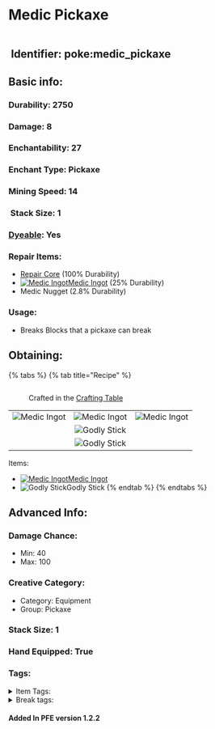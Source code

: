 # Medic Pickaxe

<figure><img src="https://github.com/user-attachments/assets/4d76818f-0c13-4de9-846d-90094d966173" alt=""><figcaption></figcaption></figure>

## <img src="https://minecraft.wiki/images/Name_Tag_JE2_BE2.png?cbdc1" alt="" data-size="line"> Identifier: **poke:medic\_pickaxe** <a href="#identifier" id="identifier"></a>

## Basic info:

### Durability: 2750 <a href="#durability" id="durability"></a>

### Damage: 8 <a href="#damage" id="damage"></a>

### Enchantability: 27 <a href="#enchantability" id="enchantability"></a>

### Enchant Type: Pickaxe <a href="#enchant-type" id="enchant-type"></a>

### Mining Speed: 14 <a href="#mining-speed" id="mining-speed"></a>

### <img src="https://minecraft.wiki/images/Light_Gray_Bundle_JE1_BE1.png?b552e" alt="" data-size="line"> Stack Size: 1

### <img src="https://minecraft.wiki/images/Red_Dye_JE3_BE3.png?fbdd1" alt="" data-size="line">[Dyeable](https://minecraft.wiki/w/Dye#Dyeing_armor): Yes

### Repair Items: <a href="#repair" id="repair"></a>

* [<img src="https://github.com/ItsMePok/PFE/assets/136857747/f15d8501-f297-4a77-b6de-3681297cdb09" alt="" data-size="line">Repair Core](../../items/cores/repair-core.md) (100% Durability)
* [<img src="https://github.com/user-attachments/assets/43621ea1-5a1c-4853-93fd-1206f44ea315" alt="Medic Ingot" data-size="line">Medic Ingot](../../items/ingots/medic-ingot.md) (25% Durability)
* Medic Nugget (2.8% Durability)

### Usage:

* Breaks Blocks that a pickaxe can break

## Obtaining:

{% tabs %}
{% tab title="Recipe" %}
<figure><img src="https://minecraft.wiki/images/thumb/Crafting_Table_JE4_BE3.png/150px-Crafting_Table_JE4_BE3.png?5767f" alt=""><figcaption><p>Crafted in the <a href="https://minecraft.wiki/w/Crafting_Table">Crafting Table</a></p></figcaption></figure>

|                                                                                                 |                                                                                                 |                                                                                                 |
| :---------------------------------------------------------------------------------------------: | :---------------------------------------------------------------------------------------------: | :---------------------------------------------------------------------------------------------: |
| ![Medic Ingot](https://github.com/user-attachments/assets/43621ea1-5a1c-4853-93fd-1206f44ea315) | ![Medic Ingot](https://github.com/user-attachments/assets/43621ea1-5a1c-4853-93fd-1206f44ea315) | ![Medic Ingot](https://github.com/user-attachments/assets/43621ea1-5a1c-4853-93fd-1206f44ea315) |
|                                                                                                 | ![Godly Stick](https://github.com/user-attachments/assets/ee155826-bf49-494d-8d64-b2c330db0604) |                                                                                                 |
|                                                                                                 | ![Godly Stick](https://github.com/user-attachments/assets/ee155826-bf49-494d-8d64-b2c330db0604) |                                                                                                 |

Items:

* [<img src="https://github.com/user-attachments/assets/43621ea1-5a1c-4853-93fd-1206f44ea315" alt="Medic Ingot" data-size="line">Medic Ingot](../../items/ingots/medic-ingot.md)
* <img src="https://github.com/user-attachments/assets/ee155826-bf49-494d-8d64-b2c330db0604" alt="Godly Stick" data-size="line">Godly Stick
{% endtab %}
{% endtabs %}

## Advanced Info:

### Damage Chance:

* Min: 40
* Max: 100

### Creative Category:

* Category: Equipment
* Group: Pickaxe

### Stack Size: 1 <a href="#stack-size" id="stack-size"></a>

### Hand Equipped: True <a href="#hand-equipped" id="hand-equipped"></a>

### Tags:

<details>

<summary>Item Tags:</summary>

* minecraft:is\_pickaxe
* minecraft:digger
* minecraft:is\_tool
* pfe:pickaxe

</details>

<details>

<summary>Break tags:</summary>

* pickaxe
* stone
* metal
* rail
* stone\_pick\_diggable
* wood\_pick\_diggable
* iron\_pick\_diggable
* minecraft:wood\_tier\_destructible
* minecraft:stone\_tier\_destructible
* minecraft:gold\_tier\_destructible
* minecraft:iron\_tier\_destructible
* minecraft:diamond\_tier\_destructible
* minecraft:netherite\_tier\_destructible
* minecraft:is\_pickaxe\_item\_destructible

</details>

#### Added In PFE version 1.2.2

